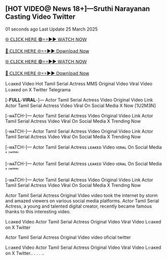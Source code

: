 <h2>[HOT VIDEO@ News 18+]—Sruthi Narayanan Casting Video Twitter</h2>

01 seconds ago Last Update 25 March 2025

[🌐 𝖢𝖫𝖨𝖢𝖪 𝖧𝖤𝖱𝖤 🟢==►► 𝖶𝖠𝖳𝖢𝖧 𝖭𝖮𝖶](https://anyplacecoming.com/zq5yqv0i?key=0256cc3e9f81675f46e803a0abffb9bf)

[🔴 𝖢𝖫𝖨𝖢𝖪 𝖧𝖤𝖱𝖤 🌐==►► 𝖣𝗈𝗐𝗇𝗅𝗈𝖺𝖽 𝖭𝗈𝗐](https://anyplacecoming.com/zq5yqv0i?key=0256cc3e9f81675f46e803a0abffb9bf)

[🌐 𝖢𝖫𝖨𝖢𝖪 𝖧𝖤𝖱𝖤 🟢==►► 𝖶𝖠𝖳𝖢𝖧 𝖭𝖮𝖶](https://anyplacecoming.com/zq5yqv0i?key=0256cc3e9f81675f46e803a0abffb9bf)

[🔴 𝖢𝖫𝖨𝖢𝖪 𝖧𝖤𝖱𝖤 🌐==►► 𝖣𝗈𝗐𝗇𝗅𝗈𝖺𝖽 𝖭𝗈𝗐](https://jamunatvbd.com/leakedvideo.html?THN)

L𝚎aᴋed Video Hot Tamil Serial Actress MMS Original Video V𝐢ral Video L𝚎aᴋed on X Twitter Telegrama


[-𝐅𝐔𝐋𝐋-𝐕𝐈𝐑𝐀𝐋-]— Actor Tamil Serial Actress Video Original Video Link Actor Tamil Serial Actress Video V𝐢ral On Social Media X Now [1U2M3N]

[-wᴀTCH-]— Actor Tamil Serial Actress Video Original Video Link Actor Tamil Serial Actress Video V𝐢ral On Social Media X Trending Now

[-wᴀTCH-]— Actor Tamil Serial Actress Video Original Video Link Actor Tamil Serial Actress Video V𝐢ral On Social Media X Trending Now

[-wᴀTCH-]— Actor Tamil Serial Actress ʟᴇᴀᴋᴇᴅ Video ᴠɪʀᴀʟ On Social Media ˣ ᵀʷⁱᵗᵗᵉʳ

[-wᴀTCH-]— Actor Tamil Serial Actress ʟᴇᴀᴋᴇᴅ Video ᴠɪʀᴀʟ On Social Media ˣ ᵀʷⁱᵗᵗᵉʳ

[-wᴀTCH-]— Actor Tamil Serial Actress Video Original Video Link Actor Tamil Serial Actress Video V𝐢ral On Social Media X Trending Now

Actor Tamil Serial Actress Original Video video took the internet by storm and amazed viewers on various social media platforms. Actor Tamil Serial Actress, a young and talented digital creator, recently became famous thanks to this interesting video.

L𝚎aᴋed Video Actor Tamil Serial Actress Original Video V𝐢ral Video L𝚎aᴋed on X Twitter

Actor Tamil Serial Actress Original Video video oficial twitter

L𝚎aᴋed Video Actor Tamil Serial Actress Original Video V𝐢ral Video L𝚎aᴋed on X Twitter.. . . . ..
